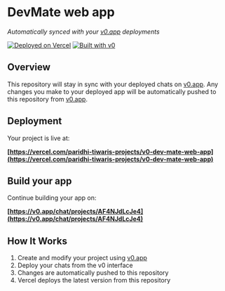 # DevMate web app

*Automatically synced with your [v0.app](https://v0.app) deployments*

[![Deployed on Vercel](https://img.shields.io/badge/Deployed%20on-Vercel-black?style=for-the-badge&logo=vercel)](https://vercel.com/paridhi-tiwaris-projects/v0-dev-mate-web-app)
[![Built with v0](https://img.shields.io/badge/Built%20with-v0.app-black?style=for-the-badge)](https://v0.app/chat/projects/AF4NJdLcJe4)

## Overview

This repository will stay in sync with your deployed chats on [v0.app](https://v0.app).
Any changes you make to your deployed app will be automatically pushed to this repository from [v0.app](https://v0.app).

## Deployment

Your project is live at:

**[https://vercel.com/paridhi-tiwaris-projects/v0-dev-mate-web-app](https://vercel.com/paridhi-tiwaris-projects/v0-dev-mate-web-app)**

## Build your app

Continue building your app on:

**[https://v0.app/chat/projects/AF4NJdLcJe4](https://v0.app/chat/projects/AF4NJdLcJe4)**

## How It Works

1. Create and modify your project using [v0.app](https://v0.app)
2. Deploy your chats from the v0 interface
3. Changes are automatically pushed to this repository
4. Vercel deploys the latest version from this repository